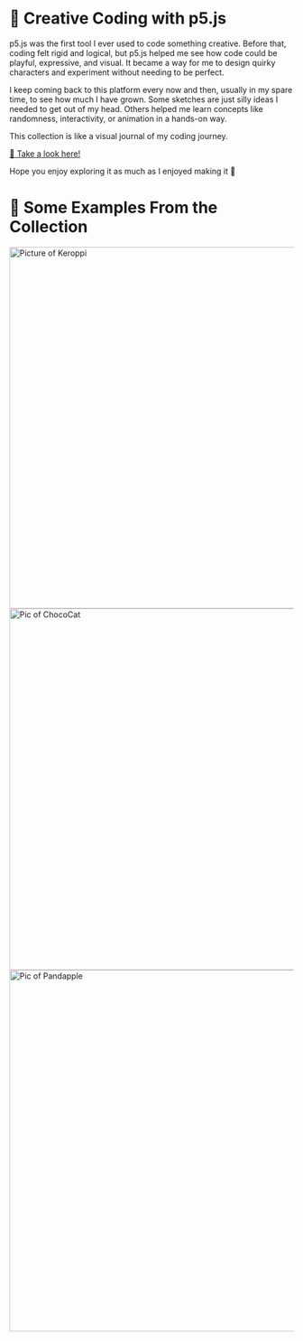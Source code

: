 
# 🌱 Creative Coding with p5.js
p5.js was the first tool I ever used to code something creative. Before that, coding felt rigid and logical, but p5.js helped me see how code could be playful, expressive, and visual. It became a way for me to design quirky characters and experiment without needing to be perfect.

I keep coming back to this platform every now and then, usually in my spare time, to see how much I have grown. Some sketches are just silly ideas I needed to get out of my head. Others helped me learn concepts like randomness, interactivity, or animation in a hands-on way.

This collection is like a visual journal of my coding journey.

<a href="[https://www.w3schools.com](https://editor.p5js.org/gabrielle.barthelmy/collections/lmdzmpC_t)">🎨 Take a look here!</a>

Hope you enjoy exploring it as much as I enjoyed making it 💫

# 🌱 Some Examples From the Collection 


<img width="640" alt="Picture of Keroppi" src="https://github.com/user-attachments/assets/16972880-c43a-480c-85b1-de901a2f49f2" />
<img width="640" alt="Pic of ChocoCat" src="https://github.com/user-attachments/assets/27d10f8c-9dec-4e1e-ae1d-6a4a56a13464" />
<img width="640" alt="Pic of Pandapple" src="https://github.com/user-attachments/assets/0716878e-7402-4c05-a4fc-07ff200373cb" />



